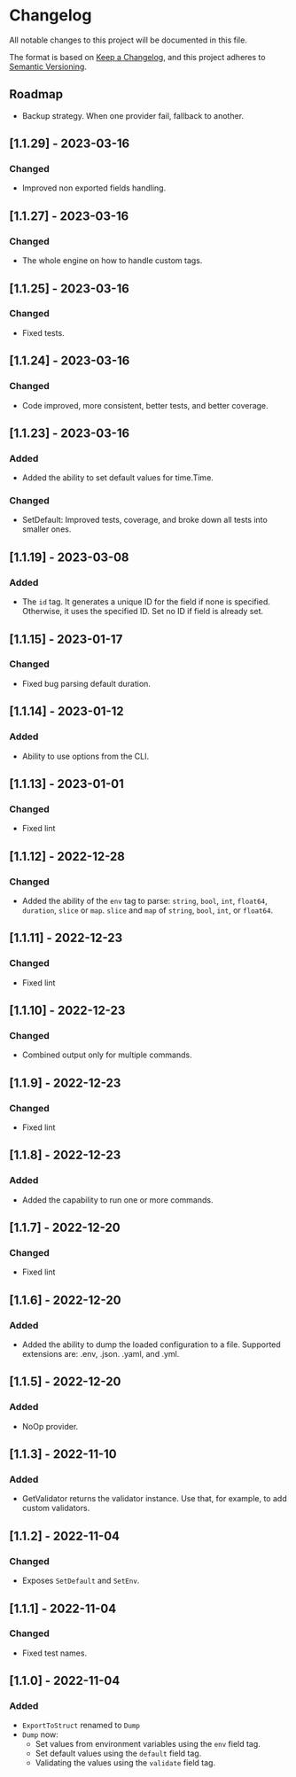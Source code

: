 # Changelog

All notable changes to this project will be documented in this file.

The format is based on [Keep a Changelog](https://keepachangelog.com/en/1.0.0/),
and this project adheres to [Semantic Versioning](https://semver.org/spec/v2.0.0.html).

## Roadmap

- Backup strategy. When one provider fail, fallback to another.

## [1.1.29] - 2023-03-16
### Changed
- Improved non exported fields handling.

## [1.1.27] - 2023-03-16
### Changed
- The whole engine on how to handle custom tags.

## [1.1.25] - 2023-03-16
### Changed
- Fixed tests.

## [1.1.24] - 2023-03-16
### Changed
- Code improved, more consistent, better tests, and better coverage.

## [1.1.23] - 2023-03-16
### Added
- Added the ability to set default values for time.Time.
  
### Changed
- SetDefault: Improved tests, coverage, and broke down all tests into smaller ones.

## [1.1.19] - 2023-03-08
### Added
- The `id` tag. It generates a unique ID for the field if none is specified. Otherwise, it uses the specified ID. Set no ID if field is already set.

## [1.1.15] - 2023-01-17
### Changed
- Fixed bug parsing default duration.

## [1.1.14] - 2023-01-12
### Added
- Ability to use options from the CLI.

## [1.1.13] - 2023-01-01
### Changed
- Fixed lint

## [1.1.12] - 2022-12-28
### Changed
- Added the ability of the `env` tag to parse: `string`, `bool`, `int`, `float64`, `duration`, `slice` or `map`. `slice` and `map` of `string`, `bool`, `int`, or `float64`.

## [1.1.11] - 2022-12-23
### Changed
- Fixed lint

## [1.1.10] - 2022-12-23
### Changed
- Combined output only for multiple commands.

## [1.1.9] - 2022-12-23
### Changed
- Fixed lint

## [1.1.8] - 2022-12-23
### Added
- Added the capability to run one or more commands.

## [1.1.7] - 2022-12-20
### Changed
- Fixed lint

## [1.1.6] - 2022-12-20
### Added
- Added the ability to dump the loaded configuration to a file. Supported extensions are: .env, .json. .yaml, and .yml.

## [1.1.5] - 2022-12-20
### Added
- NoOp provider.

## [1.1.3] - 2022-11-10
### Added
- GetValidator returns the validator instance. Use that, for example, to add custom validators.

## [1.1.2] - 2022-11-04
### Changed
- Exposes `SetDefault` and `SetEnv`.

## [1.1.1] - 2022-11-04
### Changed
- Fixed test names.

## [1.1.0] - 2022-11-04
### Added
- `ExportToStruct` renamed to `Dump`
- `Dump` now:
    - Set values from environment variables using the `env` field tag.
    - Set default values using the `default` field tag.
    - Validating the values using the `validate` field tag.
